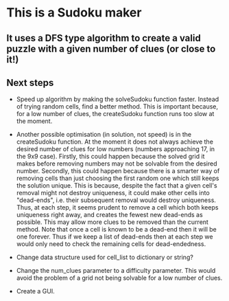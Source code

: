 # This is a Sudoku maker

## It uses a DFS type algorithm to create a valid puzzle with a given number of clues (or close to it!)

## Next steps

- Speed up algorithm by making the solveSudoku function faster. Instead of trying random cells, find a better method. This is important because, for a low number of clues, the createSudoku function runs too slow at the moment.

- Another possible optimisation (in solution, not speed) is in the createSudoku function. At the moment it does not always achieve the desired number of clues for low numbers (numbers approaching 17, in the 9x9 case). Firstly, this could happen because the solved grid it makes before removing numbers may not be solvable from the desired number. Secondly, this could happen because there is a smarter way of removing cells than just choosing the first random one which still keeps the solution unique. This is because, despite the fact that a given cell's removal might not destroy uniqueness, it could make other cells into "dead-ends", i.e. their subsequent removal would destroy uniqueness. Thus, at each step, it seems prudent to remove a cell which both keeps uniqueness right away, and creates the fewest new dead-ends as possible. This may allow more clues to be removed than the current method. Note that once a cell is known to be a dead-end then it will be one forever. Thus if we keep a list of dead-ends then at each step we would only need to check the remaining cells for dead-endedness.

- Change data structure used for cell_list to dictionary or string?
  
- Change the num_clues parameter to a difficulty parameter. This would avoid the problem of a grid not being solvable for a low number of clues.

- Create a GUI.
